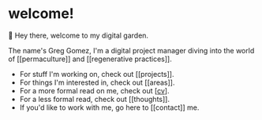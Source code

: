 # welcome!

👋 Hey there, welcome to my digital garden.

The name's Greg Gomez, I'm a digital project manager diving into the world of [[permaculture]] and [[regenerative practices]].

- For stuff I'm working on, check out [[projects]].
- For things I'm interested in, check out [[areas]].
- For a more formal read on me, check out [[cv]].
- For a less formal read, check out [[thoughts]].
- If you'd like to work with me, go here to [[contact]] me.


[//begin]: # "Autogenerated link references for markdown compatibility"
[inbox]: inbox "Inbox"
[foam-tips]: foam-tips "Foam tips"
[todo]: todo "Todo"
[cv]: cv "CV"
[//end]: # "Autogenerated link references"
